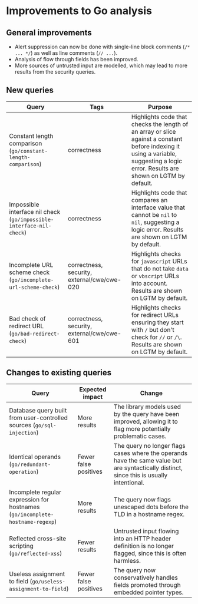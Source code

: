 # Improvements to Go analysis

## General improvements

* Alert suppression can now be done with single-line block comments (`/* ... */`) as well as line comments (`// ...`).
* Analysis of flow through fields has been improved.
* More sources of untrusted input are modelled, which may lead to more results from the security queries.

## New queries

| **Query**                                                                 | **Tags**                                                                   | **Purpose**                                                                                                                                            |
|---------------------------------------------------------------------------|----------------------------------------------------------------------------|--------------------------------------------------------------------------------------------------------------------------------------------------------|
| Constant length comparison (`go/constant-length-comparison`)     | correctness | Highlights code that checks the length of an array or slice against a constant before indexing it using a variable, suggesting a logic error. Results are shown on LGTM by default. |
| Impossible interface nil check (`go/impossible-interface-nil-check`) | correctness | Highlights code that compares an interface value that cannot be `nil` to `nil`, suggesting a logic error. Results are shown on LGTM by default. |
| Incomplete URL scheme check (`go/incomplete-url-scheme-check`) | correctness, security, external/cwe/cwe-020 | Highlights checks for `javascript` URLs that do not take `data` or `vbscript` URLs into account. Results are shown on LGTM by default. |
| Bad check of redirect URL (`go/bad-redirect-check`) | correctness, security, external/cwe/cwe-601 | Highlights checks for redirect URLs ensuring they start with `/` but don't check for `//` or `/\`. Results are shown on LGTM by default. |

## Changes to existing queries

| **Query**                                           | **Expected impact**          | **Change**                                                |
|-----------------------------------------------------|------------------------------|-----------------------------------------------------------|
| Database query built from user-controlled sources (`go/sql-injection`) | More results | The library models used by the query have been improved, allowing it to flag more potentially problematic cases. |
| Identical operands (`go/redundant-operation`) | Fewer false positives | The query no longer flags cases where the operands have the same value but are syntactically distinct, since this is usually intentional. |
| Incomplete regular expression for hostnames (`go/incomplete-hostname-regexp`) | More results | The query now flags unescaped dots before the TLD in a hostname regex. |
| Reflected cross-site scripting (`go/reflected-xss`) | Fewer results | Untrusted input flowing into an HTTP header definition is no longer flagged, since this is often harmless. |
| Useless assignment to field (`go/useless-assignment-to-field`) | Fewer false positives | The query now conservatively handles fields promoted through embedded pointer types. |

